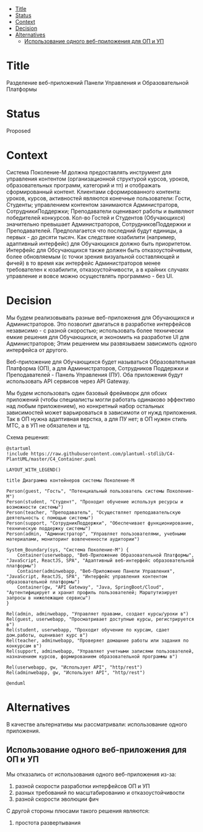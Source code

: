 - [Title](#title)
- [Status](#status)
- [Context](#context)
- [Decision](#decision)
- [Alternatives](#alternatives)
  - [Использование одного веб-приложения для ОП и УП](#использование-одного-веб-приложения-для-оп-и-уп)

# Title
Разделение веб-приложений Панели Управления и Образовательной Платформы

# Status
Proposed

# Context
Система Поколение-М должна предоставлять инструмент для управления контентом (организационной структурой курсов, уроков, образовательных программ, категорий и тп) и отображать сформированный контент. Клиентами сформированного контента: уроков, курсов, активностей являются конечные пользователи: Гости, Студенты; управлением контентом занимаются Администраторв, СотрудникиПоддержки; Преподаватели оценивают работы и выявляют победителей конкурсов. Кол-во Гостей и Студентов (Обучающихся) значительно превышает Администраторов, СотрудниковПоддержки и Преподавателей. Предполагается что последний будут единицы, а первых - до десяти тысяч. Как следствие юзабилити (например, адаптивный интерфейс) для Обучающихся должно быть приоритетом. Интерфейс для Обсучающихся также должен быть отказоустойчивым, более обновляемым (с точки зрения визуальной составляющей и фичей) в то время как интерфейс Администраторов менее требователен к юзабилити, отказоустойчивости, а в крайних случаях управление и вовсе можно осуществлять программно - без UI.

# Decision
Мы будем реализовывать разные веб-приложения для Обучающихся и Администраторов. Это позволит двигаться в разработке интерфейсов независимо - с разной скоростью; использовать более технически емкие решения для Обучающихся, и экономить на разработке UI для Администраторов; Этим решением мы развязываем зависимоть одного интерфейса от другого.

Веб-приложение для Обучающихся будет называться Образовательная Платформа (ОП), а для Администраторов, Сотрудников Поддержки и Преподавателей - Панель Управления (ПУ). Оба приложения будут использовать API сервисов через API Gateway. 

Мы будем использовать один базовый фреймворк для обоих приложений (чтобы специалисты могли работать одинаково эффективо над любым приложением), но конкретный набор остальных зависимостей может варьироваться в зависимоти от нужд приложения. Так в ОП нужна адаптивная верстка, а для ПУ нет; в ОП нужен стиль МТС, а в УП не обязателен и тд.

Схема решения:
```plantuml
@startuml
!include https://raw.githubusercontent.com/plantuml-stdlib/C4-PlantUML/master/C4_Container.puml

LAYOUT_WITH_LEGEND()

title Диаграмма контейнеров системы Поколение-М

Person(guest, "Гость", "Потенциальный пользователь системы Поколение-М")
Person(student, "Студент", "Проходит обучение используя ресурсы и возможности системы")
Person(teacher, "Преподаватель", "Осуществляет преподавательскую деятельность с помощью системы")
Person(support, "СотрудникПоддержки", "Обеспечивает функционирование, техническую поддержку системы")
Person(admin, "Администратор", "Управляет пользователями, учебными материалами, мониторинг вовлеченности аудитории")

System_Boundary(sys, "Система Поколение-М") {
    Container(userwebapp, "Веб-Приложение Образовательной Платформы", "JavaScript, ReactJS, SPA", "Адаптивный веб-интерфейс образовательной платформы")
    Container(adminwebapp, "Веб-Приложение Панели Управления", "JavaScript, ReactJS, SPA", "Интерфейс управления контентом образовательной платформы")
    Container(gw, "API Gateway", "Java, SpringBoot/Cloud", "Аутентифицирует и хранит профиль пользователей; Марштутизирует запросы в нижележащие сервисы")
}

Rel(admin, adminwebapp, "Управляет правами, создает курсы/уроки в")
Rel(guest, userwebapp, "Просматривает доступные курсы, регистрируется в")
Rel(student, userwebapp, "Проходит обучение по курсам, сдает дом.работы, оценивает курс в")
Rel(teacher, adminwebapp, "Проверяет домашние работы или задания по конкурсам в")
Rel(support, adminwebapp, "Управляет учетными записями пользователей, назначением курсов, формированием образовательной программы в")

Rel(userwebapp, gw, "Использует API", "http/rest")
Rel(adminwebapp, gw, "Использует API", "http/rest")

@enduml
```

# Alternatives
В качестве альтернативы мы рассматривали: использование одного приложения.

## Использование одного веб-приложения для ОП и УП
Мы отказались от использования одного веб-приложения из-за:
1. разной скорости разработки интерфейсов ОП и УП
2. разных требований по масштабированию и отказоустойчивости
3. разной скорости эволюции фич

С другой стороны плюсами такого решения являются:
1. простота развертывания